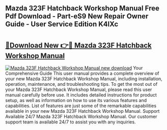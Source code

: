 ## Mazda 323F Hatchback Workshop Manual Free Pdf Download - Part-eS9 New Repair Owner Guide - User Service Edition K4lXc

# <h2><a href="http://bc61546.oget.top/?id=Mazda+323F+Hatchback+Workshop+Manual">🔗Download New 👉🔴 Mazda 323F Hatchback Workshop Manual</a></h2>

[![Mazda 323F Hatchback Workshop Manual new download](https://i.imgur.com/5g1atiW.png)](http://bc61546.oget.top/?id=Mazda+323F+Hatchback+Workshop+Manual)
Your Comprehensive Guide This user manual provides a complete overview of your new Mazda 323F Hatchback Workshop Manual, including installation, operation, maintenance, and troubleshooting tips. To get the most out of your Mazda 323F Hatchback Workshop Manual, please read this user manual carefully before use. It includes detailed instructions for product setup, as well as information on how to use its various features and capabilities. List of features are just some of the remarkable capabilities available in your new Mazda 323F Hatchback Workshop Manual. Support Available 24/7 Mazda 323F Hatchback Workshop Manual. Our customer support team is available 24/7 to assist you with any inquiries.
